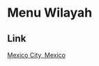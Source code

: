 # Menu Wilayah

## Link

[Mexico City, Mexico](https://github.com/gigit-pemilu/pemilu-2024-99-luar-negeri/tree/main/pilpres/hitung-suara/sub/99-luar-negeri/sub/75-mexico-city-mexico/sub/01-mexico-city-mexico)

